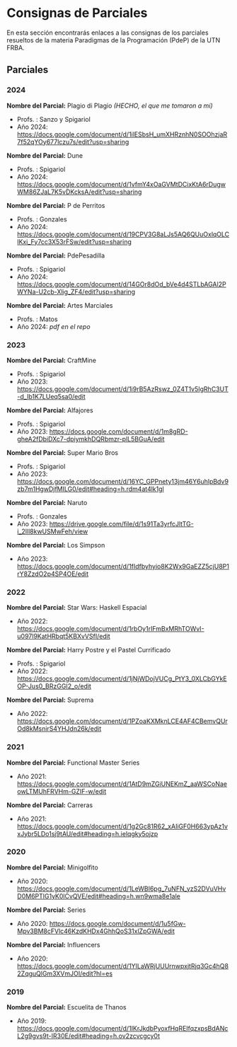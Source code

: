 # Consignas de Parciales
 
En esta sección encontrarás enlaces a las consignas de los parciales resueltos de la materia Paradigmas de la Programación (PdeP) de la UTN FRBA.

## Parciales

### 2024

**Nombre del Parcial:** Plagio di Plagio *(HECHO, el que me tomaron a mí)*
- Profs. : Sanzo y Spigariol
- Año 2024: https://docs.google.com/document/d/1ilESbsH_umXHRznhN0SOOhzjaR7f52qYOy677lczu7s/edit?usp=sharing

**Nombre del Parcial:** Dune
- Profs. : Spigariol
- Año 2024: https://docs.google.com/document/d/1vfmY4xOaGVMtDCixKtA6rDugwWM86ZJaL7K5vDKcksA/edit?usp=sharing

**Nombre del Parcial:** P de Perritos
- Profs. : Gonzales
- Año 2024: https://docs.google.com/document/d/19CPV3G8aLJs5AQ6QUuOxlqOLClKxi_Fy7cc3X53rFSw/edit?usp=sharing

**Nombre del Parcial:** PdePesadilla
- Profs. : Spigariol
- Año 2024: https://docs.google.com/document/d/14GOr8dOd_bVe4d4STLbAGAl2PWYNa-U2cb-Xlig_ZF4/edit?usp=sharing

**Nombre del Parcial:** Artes Marciales
- Profs. : Matos
- Año 2024: *pdf en el repo*

### 2023

**Nombre del Parcial:** CraftMine
- Profs. : Spigariol
- Año 2023: https://docs.google.com/document/d/1i9rB5AzRswz_0Z4T1v5IgRhC3UT-d_Ib1K7LUeq5sa0/edit

**Nombre del Parcial:** Alfajores
- Profs. : Spigariol
- Año 2023: https://docs.google.com/document/d/1m8gRD-gheA2fDbiDXc7-dpiymkhDQRbmzr-plL5BGuA/edit

**Nombre del Parcial:** Super Mario Bros
- Profs. : Spigariol
- Año 2023: https://docs.google.com/document/d/16YC_GPPnety13jm46Y6uhlpBdv9zb7m1HgwDjfMILG0/edit#heading=h.rdm4at4lk1gl

**Nombre del Parcial:** Naruto
- Profs. : Gonzales
- Año 2023: https://drive.google.com/file/d/1s91Ta3yrfcJltTG-i_2lll8kwUSMwFeh/view

**Nombre del Parcial:** Los Simpson
- Año 2023: https://docs.google.com/document/d/1fIdfbyhyio8K2Wx9GaEZZ5cjU8P1rY8ZzdO2p4SP4OE/edit

### 2022

**Nombre del Parcial:** Star Wars: Haskell Espacial
- Año 2022: https://docs.google.com/document/d/1rbOy1rIFmBxMRhTOWvI-u097l9KatHRbqt5KBXvVSfI/edit

**Nombre del Parcial:** Harry Postre y el Pastel Currificado
- Profs. : Spigariol
- Año 2022: https://docs.google.com/document/d/1jNjWDojVUCg_PtY3_0XLCbGYkEOP-Jus0_BRzGGI2_o/edit

**Nombre del Parcial:** Suprema
- Año 2022: https://docs.google.com/document/d/1PZoaKXMknLCE4AF4CBemvQUrOd8kMsnirS4YHJdn26k/edit

### 2021

**Nombre del Parcial:** Functional Master Series 
- Año 2021: https://docs.google.com/document/d/1AtD9mZGiUNEKmZ_aaWSCoNaeowLTMUhFRVHm-GZIF-w/edit

**Nombre del Parcial:** Carreras
- Año 2021: https://docs.google.com/document/d/1g2Gc81R62_xAIiGF0H663ypAz1vxJybr5LDo1sj9tAU/edit#heading=h.ielqgky5ojzp

### 2020

**Nombre del Parcial:** Minigolfito
- Año 2020: https://docs.google.com/document/d/1LeWBI6pg_7uNFN_yzS2DVuVHvD0M6PTlG1yK0lCvQVE/edit#heading=h.wn9wma8e1ale

**Nombre del Parcial:** Series
- Año 2020: https://docs.google.com/document/d/1u5fGw-Mpv3BM8cFVlc46KzdKHDx4GhhQoS31xlZpGWA/edit

**Nombre del Parcial:** Influencers
- Año 2020: https://docs.google.com/document/d/1YILaWRjUUUrnwpxjtRjq3Gc4hQ82ZqguQlGm3XVmJOI/edit?hl=es

### 2019

**Nombre del Parcial:** Escuelita de Thanos
- Año 2019: https://docs.google.com/document/d/1IKrJkdbPyoxfHqREIfqzxpsBdANcL2g9gvs9t-IR30E/edit#heading=h.ov2zcvcgcy0t
